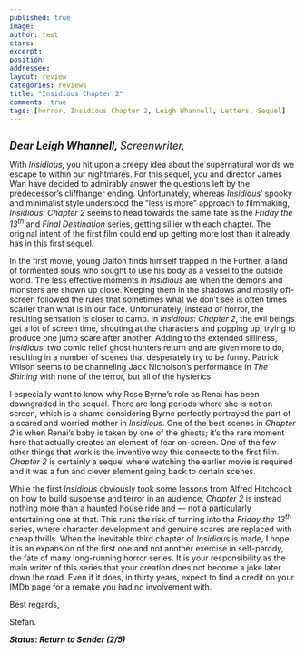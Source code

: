 ```yaml
---
published: true
image:
author: test 
stars: 
excerpt: 
position: 
addressee: 
layout: review
categories: reviews
title: "Insidious Chapter 2"
comments: true
tags: [horror, Insidious Chapter 2, Leigh Whannell, Letters, Sequel]
---
```

<div><p><span class="full-image-block ssNonEditable"><span><a href="/letters/2013/9/17/insidious-chapter-2.html"><img src="http://static.squarespace.com/static/5005f6bcc4aa41161b33e89e/5329cf1fe4b07c068ebf74de/5329cf1fe4b07c068ebf78c2/1379424349077/Insidious%20Chapter%202.jpg" alt="" /></a></span></span></p>
<p><strong><em style="font-size:130%;">Dear Leigh Whannell, </em></strong><em style="font-size:130%;">Screenwriter,</em></p>
<p>With <em>Insidious</em>, you hit upon a creepy idea about the supernatural worlds we escape to within our nightmares. For this sequel, you and director James Wan have decided to admirably answer the questions left by the predecessor&rsquo;s cliffhanger ending. Unfortunately, whereas <em>Insidious</em>&rsquo; spooky and minimalist style understood the &ldquo;less is more&rdquo; approach to filmmaking, <em>Insidious: Chapter 2</em> seems to head towards the same fate as the <em>Friday the 13<sup>th</sup></em> and <em>Final Destination</em> series, getting sillier with each chapter. The original intent of the first film could end up getting more lost than it already has in this first sequel.</p>
<p>In the first movie, young Dalton finds himself trapped in the Further, a land of tormented souls who sought to use his body as a vessel to the outside world. The less effective moments in <em>Insidious</em> are when the demons and monsters are shown up close. Keeping them in the shadows and mostly off-screen followed the rules that sometimes what we don&rsquo;t see is often times scarier than what is in our face. Unfortunately, instead of horror, the resulting sensation is closer to camp. In <em>Insidious: Chapter 2</em>, the evil beings get a lot of screen time, shouting at the characters and popping up, trying to produce one jump scare after another. Adding to the extended silliness, <em>Insidious</em>&rsquo; two comic relief ghost hunters return and are given more to do, resulting in a number of scenes that desperately try to be funny. Patrick Wilson seems to be channeling Jack Nicholson&rsquo;s performance in <em>The Shining</em> with none of the terror, but all of the hysterics.</p>
<p>I especially want to know why Rose Byrne&rsquo;s role as Renai has been downgraded in the sequel. There are long periods where she is not on screen, which is a shame considering Byrne perfectly portrayed the part of a scared and worried mother in <em>Insidious</em>. One of the best scenes in <em>Chapter 2</em> is when Renai&rsquo;s baby is taken by one of the ghosts; it&rsquo;s the rare moment here that actually creates an element of fear on-screen. One of the few other things that work is the inventive way this connects to the first film. <em>Chapter 2</em> is certainly a sequel where watching the earlier movie is required and it was a fun and clever element going back to certain scenes.</p>
<p>While the first <em>Insidious</em> obviously took some lessons from Alfred Hitchcock on how to build suspense and terror in an audience, <em>Chapter 2</em> is instead nothing more than a haunted house ride and &#8212; not a particularly entertaining one at that. This runs the risk of turning into the <em>Friday the 13<sup>th</sup></em> series, where character development and genuine scares are replaced with cheap thrills. When the inevitable third chapter of <em>Insidious</em> is made, I hope it is an expansion of the first one and not another exercise in self-parody, the fate of many long-running horror series. It is your responsibility as the main writer of this series that your creation does not become a joke later down the road. Even if it does, in thirty years, expect to find a credit on your IMDb page for a remake you had no involvement with.</p>
<p>Best regards,</p>
<p>Stefan.</p>
<p><strong><em>Status: Return to Sender (2/5)</em></strong></p></div>
